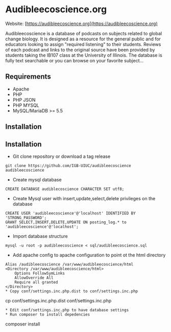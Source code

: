 # Audibleecoscience.org

Website: [https://audibleecoscience.org](https://audibleecoscience.org)

Audibleecoscience is a database of podcasts on subjects related to global change biology. It is designed as a resource for the general public and for educators looking to assign "required listening" to their students. Reviews of each podcast and links to the original source have been provided by students taking the IB107 class at the University of Illinois. The database is fully text searchable or you can browse on your favorite subject...

## Requirements
* Apache
* PHP
* PHP JSON
* PHP MYSQL
* MySQL/MariaDB >= 5.5



## Installation

## Installation
* Git clone repository or download a tag release
```
git clone https://github.com/IGB-UIUC/audibleecoscience audibleecoscience
```
* Create mysql database
```
CREATE DATABASE audiblecoscience CHARACTER SET utf8;
```
* Create Mysql user with insert,update,select,delete privileges on the database
```
CREATE USER 'audibleecoscience'@'localhost' IDENTIFIED BY 'STRONG_PASSWORD';
GRANT SELECT,INSERT,DELETE,UPDATE ON posting_log.* to 'audibleecoscience'@'localhost';
```
* Import database structure
```
mysql -u root -p audibleecoscience < sql/audibleecoscience.sql
```

* Add apache config to apache configuration to point ot the html directory
```
Alias /audibleecoscience /var/www/audibleecoscience/html
<Directory /var/www/audibleecoscience/html>
	Options FollowSymLinks
	AllowOverride All
	Require all granted
</Directory>
* Copy conf/settings.inc.php.dist to conf/settings.inc.php
```
cp conf/settings.inc.php.dist conf/settings.inc.php
```
* Edit conf/settings.inc.php to have database settings
* Run composer to install depedencies
```
composer install
```

